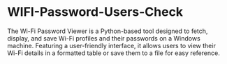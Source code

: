 # WIFI-Password-Users-Check
The Wi-Fi Password Viewer is a Python-based tool designed to fetch, display, and save Wi-Fi profiles and their passwords on a Windows machine. Featuring a user-friendly interface, it allows users to view their Wi-Fi details in a formatted table or save them to a file for easy reference. 
